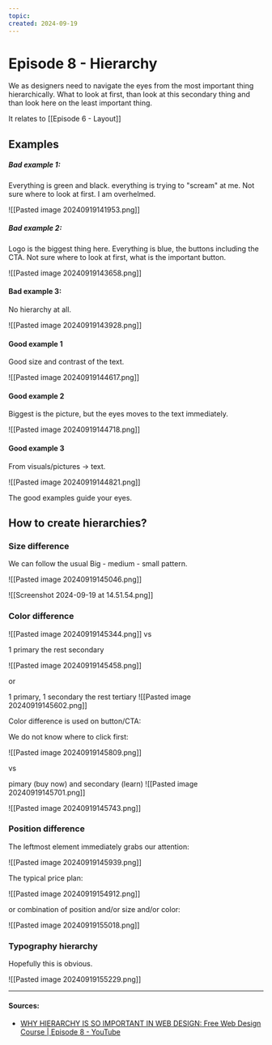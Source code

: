 ```yaml
---
topic: 
created: 2024-09-19
---
```


# Episode 8 - Hierarchy

We as designers need to navigate the eyes from the most important thing hierarchically. What to look at first, than look at this secondary thing and than look here on the least important thing.

It relates to [[Episode 6 - Layout]]

## Examples
##### Bad example 1:

Everything is green and black. everything is trying to "scream" at me. Not sure where to look at first. I am overhelmed.

![[Pasted image 20240919141953.png]]

##### Bad example 2:

Logo is the biggest thing here. Everything is blue, the buttons including the CTA. Not sure where to look at first, what is the important button.

![[Pasted image 20240919143658.png]]


#### Bad example 3:

No hierarchy at all.

![[Pasted image 20240919143928.png]]


#### Good example 1

Good size and contrast of the text.


![[Pasted image 20240919144617.png]]


#### Good example 2

Biggest is the picture, but the eyes moves to the text immediately.

![[Pasted image 20240919144718.png]]


#### Good example 3

From visuals/pictures -> text.

![[Pasted image 20240919144821.png]]


The good examples guide your eyes.


## How to create hierarchies?

### Size difference

We can follow the usual Big - medium - small pattern.

![[Pasted image 20240919145046.png]]

![[Screenshot 2024-09-19 at 14.51.54.png]]


### Color difference


![[Pasted image 20240919145344.png]]
vs

1 primary the rest secondary

![[Pasted image 20240919145458.png]]

or

1 primary, 1 secondary the rest tertiary
![[Pasted image 20240919145602.png]]

Color difference is used on button/CTA:

We do not know where to click first:

![[Pasted image 20240919145809.png]]

vs

pimary (buy now) and secondary (learn)
![[Pasted image 20240919145701.png]]

![[Pasted image 20240919145743.png]]


### Position difference


The leftmost element immediately grabs our attention:

![[Pasted image 20240919145939.png]]

The typical price plan:

![[Pasted image 20240919154912.png]]

or combination of position and/or size and/or color:

![[Pasted image 20240919155018.png]]


### Typography hierarchy

Hopefully this is obvious.

![[Pasted image 20240919155229.png]]







___
#### Sources:
- [WHY HIERARCHY IS SO IMPORTANT IN WEB DESIGN: Free Web Design Course | Episode 8 - YouTube](https://www.youtube.com/watch?v=kOJ4c5THLQk&list=PLXC_gcsKLD6n7p6tHPBxsKjN5hA_quaPI&index=10)